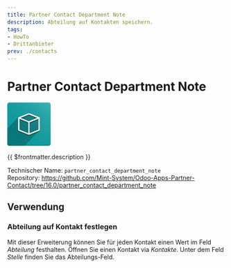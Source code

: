 ```yaml
---
title: Partner Contact Department Note
description: Abteilung auf Kontakten speichern. 
tags:
- HowTo
- Drittanbieter
prev: ./contacts
---
```

# Partner Contact Department Note
![icon_oms_box](attachments/icon_oms_box.png)

{{ $frontmatter.description }}

Technischer Name: `partner_contact_department_note`\
Repository: <https://github.com/Mint-System/Odoo-Apps-Partner-Contact/tree/16.0/partner_contact_department_note>

## Verwendung

### Abteilung auf Kontakt festlegen

Mit dieser Erweiterung können Sie für jeden Kontakt einen Wert im Feld *Abteilung* festhalten. Öffnen Sie einen Kontakt via *Kontakte*. Unter dem Feld *Stelle* finden Sie das Abteilungs-Feld.
